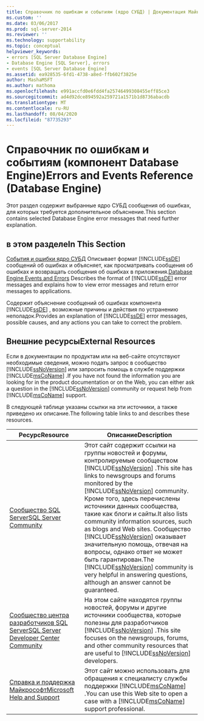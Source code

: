 ```yaml
---
title: Справочник по ошибкам и событиям (ядро СУБД) | Документация Майкрософт
ms.custom: ''
ms.date: 03/06/2017
ms.prod: sql-server-2014
ms.reviewer: ''
ms.technology: supportability
ms.topic: conceptual
helpviewer_keywords:
- errors [SQL Server Database Engine]
- Database Engine [SQL Server], errors
- events [SQL Server Database Engine]
ms.assetid: ea928535-6fd1-4738-a8ed-ffb602f3825e
author: MashaMSFT
ms.author: mathoma
ms.openlocfilehash: e991accfd0e6fdd4fa25746499308455eff85ce3
ms.sourcegitcommit: ad4d92dce894592a259721a1571b1d8736abacdb
ms.translationtype: MT
ms.contentlocale: ru-RU
ms.lasthandoff: 08/04/2020
ms.locfileid: "87735293"
---
```

# <a name="errors-and-events-reference-database-engine"></a><span data-ttu-id="d4d7d-102">Справочник по ошибкам и событиям (компонент Database Engine)</span><span class="sxs-lookup"><span data-stu-id="d4d7d-102">Errors and Events Reference (Database Engine)</span></span>

<span data-ttu-id="d4d7d-103">Этот раздел содержит выбранные ядро СУБД сообщения об ошибках, для которых требуется дополнительное объяснение.</span><span class="sxs-lookup"><span data-stu-id="d4d7d-103">This section contains selected Database Engine error messages that need further explanation.</span></span>
  
## <a name="in-this-section"></a><span data-ttu-id="d4d7d-104">в этом разделе</span><span class="sxs-lookup"><span data-stu-id="d4d7d-104">In This Section</span></span>  
 <span data-ttu-id="d4d7d-105">[События и ошибки ядро СУБД](database-engine-events-and-errors.md) Описывает формат [!INCLUDE[ssDE](../../includes/ssde-md.md)] сообщений об ошибках и объясняет, как просматривать сообщения об ошибках и возвращать сообщения об ошибках в приложения.</span><span class="sxs-lookup"><span data-stu-id="d4d7d-105">[Database Engine Events and Errors](database-engine-events-and-errors.md) Describes the format of [!INCLUDE[ssDE](../../includes/ssde-md.md)] error messages and explains how to view error messages and return error messages to applications.</span></span>  
  
 <span data-ttu-id="d4d7d-106">Содержит объяснение сообщений об ошибках компонента [!INCLUDE[ssDE](../../includes/ssde-md.md)] , возможные причины и действия по устранению неполадок.</span><span class="sxs-lookup"><span data-stu-id="d4d7d-106">Provides an explanation of [!INCLUDE[ssDE](../../includes/ssde-md.md)] error messages, possible causes, and any actions you can take to correct the problem.</span></span>  
  
## <a name="external-resources"></a><span data-ttu-id="d4d7d-107">Внешние ресурсы</span><span class="sxs-lookup"><span data-stu-id="d4d7d-107">External Resources</span></span>  
 <span data-ttu-id="d4d7d-108">Если в документации по продуктам или на веб-сайте отсутствуют необходимые сведения, можно подать запрос в сообщество [!INCLUDE[ssNoVersion](../../includes/ssnoversion-md.md)] или запросить помощь в службе поддержки [!INCLUDE[msCoName](../../includes/msconame-md.md)] .</span><span class="sxs-lookup"><span data-stu-id="d4d7d-108">If you have not found the information you are looking for in the product documentation or on the Web, you can either ask a question in the [!INCLUDE[ssNoVersion](../../includes/ssnoversion-md.md)] community or request help from [!INCLUDE[msCoName](../../includes/msconame-md.md)] support.</span></span>  
  
 <span data-ttu-id="d4d7d-109">В следующей таблице указаны ссылки на эти источники, а также приведено их описание.</span><span class="sxs-lookup"><span data-stu-id="d4d7d-109">The following table links to and describes these resources.</span></span>  
  
|<span data-ttu-id="d4d7d-110">Ресурс</span><span class="sxs-lookup"><span data-stu-id="d4d7d-110">Resource</span></span>|<span data-ttu-id="d4d7d-111">Описание</span><span class="sxs-lookup"><span data-stu-id="d4d7d-111">Description</span></span>|  
|--------------|-----------------|  
|[<span data-ttu-id="d4d7d-112">Сообщество SQL Server</span><span class="sxs-lookup"><span data-stu-id="d4d7d-112">SQL Server Community</span></span>](https://go.microsoft.com/fwlink/?LinkId=42455)|<span data-ttu-id="d4d7d-113">Этот сайт содержит ссылки на группы новостей и форумы, контролируемые сообществом [!INCLUDE[ssNoVersion](../../includes/ssnoversion-md.md)] .</span><span class="sxs-lookup"><span data-stu-id="d4d7d-113">This site has links to newsgroups and forums monitored by the [!INCLUDE[ssNoVersion](../../includes/ssnoversion-md.md)] community.</span></span> <span data-ttu-id="d4d7d-114">Кроме того, здесь перечислены источники данных сообщества, такие как блоги и сайты.</span><span class="sxs-lookup"><span data-stu-id="d4d7d-114">It also lists community information sources, such as blogs and Web sites.</span></span> <span data-ttu-id="d4d7d-115">Сообщество [!INCLUDE[ssNoVersion](../../includes/ssnoversion-md.md)] оказывает значительную помощь, отвечая на вопросы, однако ответ не может быть гарантирован.</span><span class="sxs-lookup"><span data-stu-id="d4d7d-115">The [!INCLUDE[ssNoVersion](../../includes/ssnoversion-md.md)] community is very helpful in answering questions, although an answer cannot be guaranteed.</span></span>|  
|[<span data-ttu-id="d4d7d-116">Сообщество центра разработчиков SQL Server</span><span class="sxs-lookup"><span data-stu-id="d4d7d-116">SQL Server Developer Center Community</span></span>](https://go.microsoft.com/fwlink/?LinkId=42456)|<span data-ttu-id="d4d7d-117">На этом сайте находятся группы новостей, форумы и другие источники сообщества, которые полезны для разработчиков [!INCLUDE[ssNoVersion](../../includes/ssnoversion-md.md)] .</span><span class="sxs-lookup"><span data-stu-id="d4d7d-117">This site focuses on the newsgroups, forums, and other community resources that are useful to [!INCLUDE[ssNoVersion](../../includes/ssnoversion-md.md)] developers.</span></span>|  
|[<span data-ttu-id="d4d7d-118">Справка и поддержка Майкрософт</span><span class="sxs-lookup"><span data-stu-id="d4d7d-118">Microsoft Help and Support</span></span>](https://go.microsoft.com/fwlink/?linkid=16419)|<span data-ttu-id="d4d7d-119">Этот сайт можно использовать для обращения к специалисту службы поддержки [!INCLUDE[msCoName](../../includes/msconame-md.md)] .</span><span class="sxs-lookup"><span data-stu-id="d4d7d-119">You can use this Web site to open a case with a [!INCLUDE[msCoName](../../includes/msconame-md.md)] support professional.</span></span>|  
  
  
